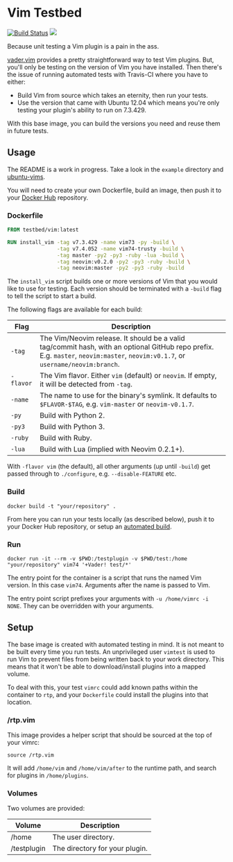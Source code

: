 # Vim Testbed

[![Build Status](https://travis-ci.org/tweekmonster/vim-testbed.svg?branch=master)](https://travis-ci.org/tweekmonster/vim-testbed)
[![](https://badge.imagelayers.io/testbed/vim:latest.svg)](https://imagelayers.io/?images=testbed/vim:latest)

Because unit testing a Vim plugin is a pain in the ass.

[vader.vim](https://github.com/junegunn/vader.vim) provides a pretty
straightforward way to test Vim plugins.  But, you'll only be testing on the
version of Vim you have installed.  Then there's the issue of running automated
tests with Travis-CI where you have to either:

- Build Vim from source which takes an eternity, then run your tests.
- Use the version that came with Ubuntu 12.04 which means you're only testing
  your plugin's ability to run on 7.3.429.

With this base image, you can build the versions you need and reuse them in
future tests.

## Usage

The README is a work in progress.  Take a look in the `example` directory and
[ubuntu-vims](https://github.com/tweekmonster/ubuntu-vims).

You will need to create your own Dockerfile, build an image, then push it to
your [Docker Hub](https://hub.docker.com/) repository.

### Dockerfile

```Dockerfile
FROM testbed/vim:latest

RUN install_vim -tag v7.3.429 -name vim73 -py -build \
                -tag v7.4.052 -name vim74-trusty -build \
                -tag master -py2 -py3 -ruby -lua -build \
                -tag neovim:v0.2.0 -py2 -py3 -ruby -build \
                -tag neovim:master -py2 -py3 -ruby -build

```

The `install_vim` script builds one or more versions of Vim that you would like
to use for testing.  Each version should be terminated with a `-build` flag to
tell the script to start a build.

The following flags are available for each build:

Flag | Description
---- | -----------
`-tag` | The Vim/Neovim release.  It should be a valid tag/commit hash, with an optional GitHub repo prefix.  E.g. `master`, `neovim:master`, `neovim:v0.1.7`, or `username/neovim:branch`.
`-flavor` | The Vim flavor.  Either `vim` (default) or `neovim`.  If empty, it will be detected from `-tag`.
`-name` | The name to use for the binary's symlink.  It defaults to `$FLAVOR-$TAG`, e.g. `vim-master` or `neovim-v0.1.7`.
`-py` | Build with Python 2.
`-py3` | Build with Python 3.
`-ruby` | Build with Ruby.
`-lua` | Build with Lua (implied with Neovim 0.2.1+).

With `-flavor vim` (the default), all other arguments (up until `-build`) get
passed through to `./configure`, e.g. `--disable-FEATURE` etc.

### Build

```shell
docker build -t "your/repository" .
```

From here you can run your tests locally (as described below), push it to your
Docker Hub repository, or setup an [automated build](https://docs.docker.com/docker-hub/builds/).

### Run

```shell
docker run -it --rm -v $PWD:/testplugin -v $PWD/test:/home "your/repository" vim74 '+Vader! test/*'
```

The entry point for the container is a script that runs the named Vim version.
In this case `vim74`.  Arguments after the name is passed to Vim.

The entry point script prefixes your arguments with `-u /home/vimrc -i NONE`.
They can be overridden with your arguments.

## Setup

The base image is created with automated testing in mind.  It is not meant to
be built every time you run tests.  An unprivileged user `vimtest` is used to
run Vim to prevent files from being written back to your work directory.  This
means that it won't be able to download/install plugins into a mapped volume.

To deal with this, your test `vimrc` could add known paths within the container
to `rtp`, and your `Dockerfile` could install the plugins into that location.

### /rtp.vim

This image provides a helper script that should be sourced at the top of your
vimrc:

```vim
source /rtp.vim
```

It will add `/home/vim` and `/home/vim/after` to the runtime path, and search
for plugins in `/home/plugins`.

### Volumes

Two volumes are provided:

Volume | Description
------ | -----------
/home | The user directory.
/testplugin | The directory for your plugin.
